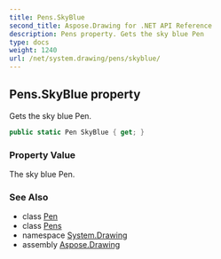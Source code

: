 ```yaml
---
title: Pens.SkyBlue
second_title: Aspose.Drawing for .NET API Reference
description: Pens property. Gets the sky blue Pen
type: docs
weight: 1240
url: /net/system.drawing/pens/skyblue/
---
```

## Pens.SkyBlue property

Gets the sky blue Pen.

```csharp
public static Pen SkyBlue { get; }
```

### Property Value

The sky blue Pen.

### See Also

* class [Pen](../../pen/)
* class [Pens](../)
* namespace [System.Drawing](../../pens/)
* assembly [Aspose.Drawing](../../../)



